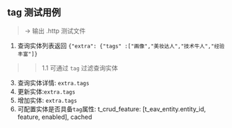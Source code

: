 ## tag 测试用例 
> → 输出 .http  测试文件
> 
1.  查询实体列表返回  `{"extra": {"tags" :["画像","美妆达人","技术牛人","经验丰富"]}`
 >> 1.1 可通过 `tag` 过滤查询实体
3.  查询实体详情: `extra.tags` 
4.  更新实体:`extra.tags`
5.  增加实体: `extra.tags`
6.  可配置实体是否具备`tag`属性: t_crud_feature: [t_eav_entity.entity_id, feature, enabled], cached
